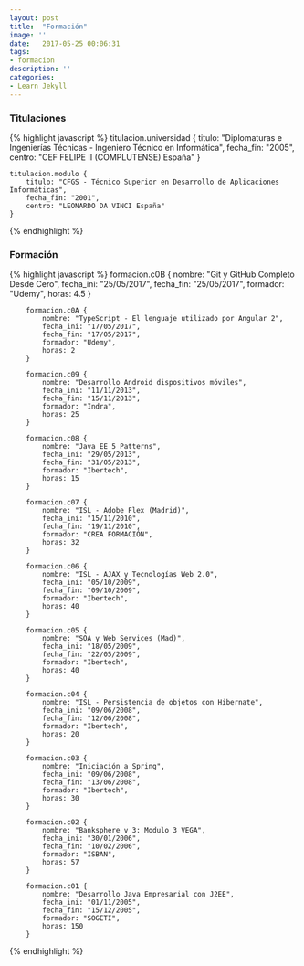 ```yaml
---
layout: post
title:  "Formación"
image: ''
date:   2017-05-25 00:06:31
tags:
- formacion
description: ''
categories:
- Learn Jekyll 
---
```


### Titulaciones
{% highlight javascript %}
	titulacion.universidad {
		titulo: "Diplomaturas e Ingenierías Técnicas - Ingeniero Técnico en Informática",
		fecha_fin: "2005",
		centro: "CEF FELIPE II (COMPLUTENSE) España"
	}
	
	titulacion.modulo {
		titulo: "CFGS - Técnico Superior en Desarrollo de Aplicaciones Informáticas",
		fecha_fin: "2001",
		centro: "LEONARDO DA VINCI España"
	}
{% endhighlight %}


### Formación
{% highlight javascript %}
		formacion.c0B {
			nombre: "Git y GitHub Completo Desde Cero",
			fecha_ini: "25/05/2017",
			fecha_fin: "25/05/2017",
			formador: "Udemy",
			horas: 4.5
		}
		
		formacion.c0A {
			nombre: "TypeScript - El lenguaje utilizado por Angular 2",
			fecha_ini: "17/05/2017",
			fecha_fin: "17/05/2017",
			formador: "Udemy",
			horas: 2
		}

		formacion.c09 {
			nombre: "Desarrollo Android dispositivos móviles",
			fecha_ini: "11/11/2013",
			fecha_fin: "15/11/2013",
			formador: "Indra",
			horas: 25
		}

		formacion.c08 {
			nombre: "Java EE 5 Patterns",
			fecha_ini: "29/05/2013",
			fecha_fin: "31/05/2013",
			formador: "Ibertech",
			horas: 15
		}

		formacion.c07 {
			nombre: "ISL - Adobe Flex (Madrid)",
			fecha_ini: "15/11/2010",
			fecha_fin: "19/11/2010",
			formador: "CREA FORMACIÓN",
			horas: 32
		}

		formacion.c06 {
			nombre: "ISL - AJAX y Tecnologías Web 2.0",
			fecha_ini: "05/10/2009",
			fecha_fin: "09/10/2009",
			formador: "Ibertech",
			horas: 40
		}

		formacion.c05 {
			nombre: "SOA y Web Services (Mad)",
			fecha_ini: "18/05/2009",
			fecha_fin: "22/05/2009",
			formador: "Ibertech",
			horas: 40
		}

		formacion.c04 {
			nombre: "ISL - Persistencia de objetos con Hibernate",
			fecha_ini: "09/06/2008",
			fecha_fin: "12/06/2008",
			formador: "Ibertech",
			horas: 20
		}

		formacion.c03 {
			nombre: "Iniciación a Spring",
			fecha_ini: "09/06/2008",
			fecha_fin: "13/06/2008",
			formador: "Ibertech",
			horas: 30
		}

		formacion.c02 {
			nombre: "Banksphere v 3: Modulo 3 VEGA",
			fecha_ini: "30/01/2006",
			fecha_fin: "10/02/2006",
			formador: "ISBAN",
			horas: 57
		}
		
		formacion.c01 {
			nombre: "Desarrollo Java Empresarial con J2EE",
			fecha_ini: "01/11/2005",
			fecha_fin: "15/12/2005",
			formador: "SOGETI",
			horas: 150
		}
{% endhighlight %}